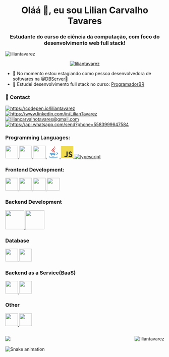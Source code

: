 <h1 align="center">Oláá 👋, eu sou Lilian Carvalho Tavares</h1>
<h3 align="center">Estudante do curso de ciência da computação, com foco do desenvolvimento web full stack!</h3>

<p align="left"> <img src="https://komarev.com/ghpvc/?username=liliantavarez&label=Profile%20views&color=55346f&style=flat" alt="liliantavarez" /> </p>

<p align="center" > <a href="https://github.com/ryo-ma/github-profile-trophy"><img src="https://github-profile-trophy.vercel.app/?username=liliantavarez&row=1&theme=onedark&margin-w=15" alt="liliantavarez" /></a> </p>


- 🔭 No momento estou estagiando como pessoa desenvolvedora de softwares na [@DBServer](https://db.tec.br/)💙
- 🌱 Estudei desenvolvimento full stack no curso: [ProgramadorBR](https://github.com/liliantavarez/ProgramadorBR)

<div>
  
  <h3>📱 Contact </h3>
  <a href="https://codepen.io/liliantavarez"target="_blank">
    <img src="https://img.shields.io/badge/Codepen-000000?style=for-the-badge&logo=codepen&logoColor=white" alt="https://codepen.io/liliantavarez">
  </a>

  <a target="_blank" href="https://www.linkedin.com/in/LilianTavarez">
    <img src="https://img.shields.io/badge/LinkedIn-0077B5?style=for-the-badge&logo=linkedin&logoColor=white" alt="https://www.linkedin.com/in/LilianTavarez">
  </a>

  <a href="mailto: liliancarvalhotavares@gmail.com" target="_blank">
    <img src="https://img.shields.io/badge/Gmail-D14836?style=for-the-badge&logo=gmail&logoColor=white" alt="liliancarvalhotavares@gmail.com">
  </a>  
  
  <a href="https://api.whatsapp.com/send?phone=5583999647584" target="_blank">
    <img src="https://img.shields.io/badge/WhatsApp-25D366?style=for-the-badge&logo=whatsapp&logoColor=white" alt="https://api.whatsapp.com/send?phone=5583999647584">
  </a>  
  
</div>

<div>
<h3 align="left">Programming Languages:</h3>
<p align="left">
    <a href="https://www.cprogramming.com/" target="_blank" rel="noreferrer">
            <img src="https://cdn.jsdelivr.net/gh/devicons/devicon/icons/c/c-original.svg" width="40" height="40"/>
          </a>
    <a href="https://www.w3schools.com/cpp/" target="_blank" rel="noreferrer">
            <img src="https://cdn.jsdelivr.net/gh/devicons/devicon/icons/cplusplus/cplusplus-original.svg" width="40" height="40"  />
    </a>
    <a href="https://www.w3schools.com/cs/" target="_blank" rel="noreferrer">
            <img src="https://cdn.jsdelivr.net/gh/devicons/devicon/icons/csharp/csharp-original.svg" width="40" height="40" />
     </a>
    <a href="https://www.java.com" target="_blank" rel="noreferrer">
        <img src="https://raw.githubusercontent.com/devicons/devicon/master/icons/java/java-original.svg" alt="java" width="40" height="40" /> 
    </a>
    <a href="https://developer.mozilla.org/en-US/docs/Web/JavaScript" target="_blank" rel="noreferrer">
        <img src="https://raw.githubusercontent.com/devicons/devicon/master/icons/javascript/javascript-original.svg" alt="javascript" width="40" height="40" /> 
    </a>
      <a href="https://www.typescriptlang.org/docs/" target="_blank" rel="noreferrer">
        <img src="https://cdn.jsdelivr.net/gh/devicons/devicon/icons/typescript/typescript-original.svg" alt="typescript" width="40" height="40" /> 
    </a>
</p>

<h3 align="left">Frontend Development:</h3>
<p align="left">
  <a href="https://www.w3.org/html/" target="_blank" rel="noreferrer">            
  <img src="https://cdn.jsdelivr.net/gh/devicons/devicon/icons/html5/html5-original.svg" width="40" height="40" />
  </a>
  <a href="https://www.w3schools.com/css/" target="_blank" rel="noreferrer">             
  <img src="https://cdn.jsdelivr.net/gh/devicons/devicon/icons/css3/css3-original.svg" width="40" height="40" />        
  </a>
  <a href="https://www.w3.org/html/" target="_blank" rel="noreferrer">            
  <img src="https://cdn.jsdelivr.net/gh/devicons/devicon/icons/react/react-original.svg" width="40" height="40" />
  </a>
  <a href="https://getbootstrap.com" target="_blank" rel="noreferrer">
  <img src="https://cdn.jsdelivr.net/gh/devicons/devicon/icons/bootstrap/bootstrap-original.svg" width="40" height="40" />
  </a>
</p>

<h3 align="left">Backend Development</h3>
<p align="left">
  <a href="https://nodejs.org" target="_blank" rel="noreferrer">
  <img src="https://cdn.jsdelivr.net/gh/devicons/devicon/icons/nodejs/nodejs-original-wordmark.svg" width="60" height="60" />
  </a>
  <a href="https://expressjs.com" target="_blank" rel="noreferrer">
  <img src="https://cdn.jsdelivr.net/gh/devicons/devicon/icons/express/express-original-wordmark.svg" width="60" height="60" />
  </a>
</p>

<h3 align="left">Database</h3>
<p align="left">
    <a href="https://www.mysql.com/" target="_blank" rel="noreferrer">
    <img src="https://cdn.jsdelivr.net/gh/devicons/devicon/icons/mysql/mysql-original-wordmark.svg" width="40" height="40" />
    </a>
    <a href="https://www.mongodb.com/" target="_blank" rel="noreferrer">
    <img src="https://cdn.jsdelivr.net/gh/devicons/devicon/icons/mongodb/mongodb-original-wordmark.svg" width="40" height="40" />
    </a>
</p>

<h3 align="left">Backend as a Service(BaaS)</h3>
<p align="left">
    <a href="https://firebase.google.com/" target="_blank" rel="noreferrer"> 
            <img src="https://cdn.jsdelivr.net/gh/devicons/devicon/icons/firebase/firebase-plain-wordmark.svg"  width="40" height="40" />
    </a>
 <a href="https://heroku.com" target="_blank" rel="noreferrer"> 
            <img src="https://cdn.jsdelivr.net/gh/devicons/devicon/icons/heroku/heroku-plain-wordmark.svg" width="40" height="40" />
 </a>
</p>

<h3 align="left">Other</h3>
<p align="left">
    <a href="https://git-scm.com/" target="_blank" rel="noreferrer"> 
            <img src="https://cdn.jsdelivr.net/gh/devicons/devicon/icons/git/git-plain-wordmark.svg" width="40" height="40" />
  </a>
    <a href="https://www.figma.com/" target="_blank" rel="noreferrer">
            <img src="https://cdn.jsdelivr.net/gh/devicons/devicon/icons/figma/figma-original.svg"  width="40" height="40" />
  </a>
</p>

</div>

##

<div>
  
  <img align="right" src="https://github-readme-stats.vercel.app/api/top-langs?username=liliantavarez&show_icons=true&locale=en&layout=default&langs_count=8&theme=midnight-purple" alt="liliantavarez">

  <img src="https://github-readme-stats.vercel.app/api?username=liliantavarez&theme=midnight-purple&show_icons=tru">

</div>

  ![Snake animation](https://github.com/liliantavarez/liliantavarez/blob/output/github-contribution-grid-snake.svg)
